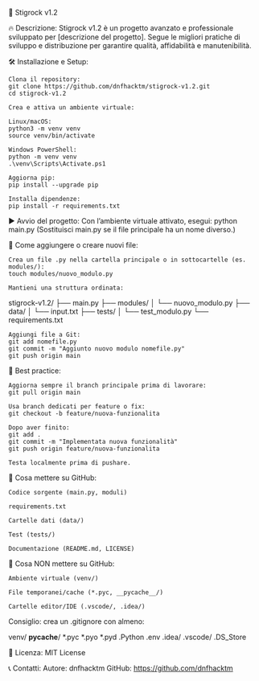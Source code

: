 
🚀 Stigrock v1.2

🔥 Descrizione:
Stigrock v1.2 è un progetto avanzato e professionale sviluppato per [descrizione del progetto]. Segue le migliori pratiche di sviluppo e distribuzione per garantire qualità, affidabilità e manutenibilità.

🛠️ Installazione e Setup:

    Clona il repository:
    git clone https://github.com/dnfhacktm/stigrock-v1.2.git
    cd stigrock-v1.2

    Crea e attiva un ambiente virtuale:

    Linux/macOS:
    python3 -m venv venv
    source venv/bin/activate

    Windows PowerShell:
    python -m venv venv
    .\venv\Scripts\Activate.ps1

    Aggiorna pip:
    pip install --upgrade pip

    Installa dipendenze:
    pip install -r requirements.txt

▶️ Avvio del progetto:
Con l’ambiente virtuale attivato, esegui:
python main.py
(Sostituisci main.py se il file principale ha un nome diverso.)

📁 Come aggiungere o creare nuovi file:

    Crea un file .py nella cartella principale o in sottocartelle (es. modules/):
    touch modules/nuovo_modulo.py

    Mantieni una struttura ordinata:

stigrock-v1.2/
├── main.py
├── modules/
│   └── nuovo_modulo.py
├── data/
│   └── input.txt
├── tests/
│   └── test_modulo.py
└── requirements.txt

    Aggiungi file a Git:
    git add nomefile.py
    git commit -m "Aggiunto nuovo modulo nomefile.py"
    git push origin main

🧰 Best practice:

    Aggiorna sempre il branch principale prima di lavorare:
    git pull origin main

    Usa branch dedicati per feature o fix:
    git checkout -b feature/nuova-funzionalita

    Dopo aver finito:
    git add .
    git commit -m "Implementata nuova funzionalità"
    git push origin feature/nuova-funzionalita

    Testa localmente prima di pushare.

📂 Cosa mettere su GitHub:

    Codice sorgente (main.py, moduli)

    requirements.txt

    Cartelle dati (data/)

    Test (tests/)

    Documentazione (README.md, LICENSE)

🚫 Cosa NON mettere su GitHub:

    Ambiente virtuale (venv/)

    File temporanei/cache (*.pyc, __pycache__/)

    Cartelle editor/IDE (.vscode/, .idea/)

Consiglio: crea un .gitignore con almeno:

venv/
__pycache__/
*.pyc
*.pyo
*.pyd
.Python
.env
.idea/
.vscode/
.DS_Store

📜 Licenza: MIT License

📞 Contatti:
Autore: dnfhacktm
GitHub: https://github.com/dnfhacktm
